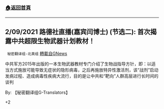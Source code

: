 ###  [:house:返回首頁](https://github.com/ourhimalayas/txt)
---

## 2/09/2021 路德社直播(嘉宾闫博士) (节选二): 首次揭露中共超限生物武器计划教材！
` 秘密翻译组-北美组` [轉載自GNews](https://gnews.org/zh-hans/1205457/)

中共军方2015年出版的一本生物武器教材专门介绍了生物战指导方针，即：以适当方式施放可能导致无症状的隐形病毒，之后再施放特异性激活剂，该“战剂”启动发病过程、造成病毒性疾病大流行，目的是让中共和“靶向”人群高层进行长时间的谈判

By: 【秘密翻译组G-Translators】

+2

